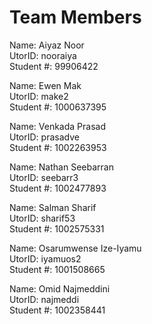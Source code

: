 # Team Members

Name: Aiyaz Noor  
UtorID: nooraiya  
Student #: 99906422  

Name: Ewen Mak  
UtorID: make2  
Student #: 1000637395  

Name: Venkada Prasad  
UtorID: prasadve  
Student #: 1002263953

Name: Nathan Seebarran  
UtorID: seebarr3  
Student #: 1002477893  

Name: Salman Sharif  
UtorID: sharif53  
Student #: 1002575331  

Name: Osarumwense Ize-Iyamu  
UtorID: iyamuos2  
Student #: 1001508665  

Name: Omid Najmeddini  
UtorID: najmeddi  
Student #: 1002358441  
